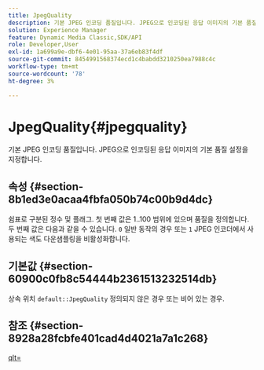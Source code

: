 ```yaml
---
title: JpegQuality
description: 기본 JPEG 인코딩 품질입니다. JPEG으로 인코딩된 응답 이미지의 기본 품질 설정을 지정합니다.
solution: Experience Manager
feature: Dynamic Media Classic,SDK/API
role: Developer,User
exl-id: 1a699a9e-dbf6-4e01-95aa-37a6eb83f4df
source-git-commit: 8454991568374ecd1c4babdd3210250ea7988c4c
workflow-type: tm+mt
source-wordcount: '78'
ht-degree: 3%

---
```


# JpegQuality{#jpegquality}

기본 JPEG 인코딩 품질입니다. JPEG으로 인코딩된 응답 이미지의 기본 품질 설정을 지정합니다.

## 속성 {#section-8b1ed3e0acaa4fbfa050b74c00b9d4dc}

쉼표로 구분된 정수 및 플래그. 첫 번째 값은 1..100 범위에 있으며 품질을 정의합니다. 두 번째 값은 다음과 같을 수 있습니다. `0` 일반 동작의 경우 또는 `1` JPEG 인코더에서 사용되는 색도 다운샘플링을 비활성화합니다.

## 기본값 {#section-60900c0fb8c54444b2361513232514db}

상속 위치 `default::JpegQuality` 정의되지 않은 경우 또는 비어 있는 경우.

## 참조 {#section-8928a28fcbfe401cad4d4021a7a1c268}

[qlt=](../../../../../ir-api/http-protocol/image-rendering-api-ref/c-ir-http-protocol-ref/c-ir-http-protocol-command-reference/r-ir-qlt.md#reference-27b91c226eb241d0a14a29af3b3afdbd)
